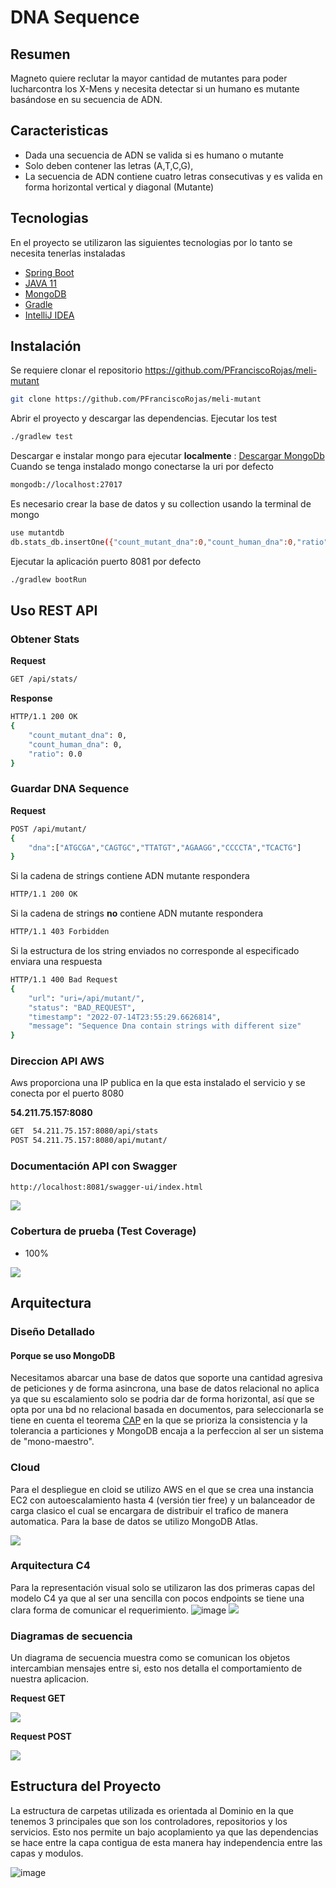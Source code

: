 # DNA Sequence

## Resumen
Magneto quiere reclutar la mayor cantidad de mutantes para poder lucharcontra los X-Mens y necesita detectar si un humano es mutante basándose en su secuencia de ADN.

## Caracteristicas

- Dada una secuencia de ADN se valida si es humano o mutante
- Solo deben contener las letras  (A,T,C,G),
- La secuencia de ADN contiene cuatro letras consecutivas y es valida en forma horizontal vertical y diagonal (Mutante)

## Tecnologias

En el proyecto se utilizaron las siguientes tecnologias por lo tanto se necesita tenerlas instaladas

- [Spring Boot](https://spring.io/projects/spring-boot)
- [JAVA 11](https://www.oracle.com/co/java/technologies/javase/jdk11-archive-downloads.html)
- [MongoDB](https://www.mongodb.com/)
- [Gradle](https://gradle.org/)
- [IntelliJ IDEA](https://www.jetbrains.com/es-es/idea/)


## Instalación
Se requiere clonar el repositorio https://github.com/PFranciscoRojas/meli-mutant
```sh
git clone https://github.com/PFranciscoRojas/meli-mutant
```
Abrir el proyecto y descargar las dependencias.
Ejecutar los test
```sh
./gradlew test
```
Descargar e instalar mongo para ejecutar **localmente** : [Descargar MongoDb](https://www.mongodb.com/try/download/community)
Cuando se tenga instalado mongo conectarse la uri por defecto
```sh
mongodb://localhost:27017
```
Es necesario crear la base de datos y su collection usando la terminal de mongo
```sh
use mutantdb
db.stats_db.insertOne({"count_mutant_dna":0,"count_human_dna":0,"ratio":0})
```
Ejecutar la aplicación puerto 8081 por defecto
```sh
./gradlew bootRun
```
## Uso REST API


### Obtener Stats

**Request**
```sh
GET /api/stats/
```

**Response**

```sh
HTTP/1.1 200 OK
{
    "count_mutant_dna": 0,
    "count_human_dna": 0,
    "ratio": 0.0
}
```

### Guardar DNA Sequence
**Request**

```sh
POST /api/mutant/
{
    "dna":["ATGCGA","CAGTGC","TTATGT","AGAAGG","CCCCTA","TCACTG"]
}
```
Si la cadena de strings contiene ADN mutante respondera
```sh
HTTP/1.1 200 OK
```

Si la cadena de strings **no** contiene ADN mutante respondera

```sh
HTTP/1.1 403 Forbidden
```

Si la estructura de los string enviados no corresponde al especificado enviara una respuesta

```sh
HTTP/1.1 400 Bad Request
{
    "url": "uri=/api/mutant/",
    "status": "BAD_REQUEST",
    "timestamp": "2022-07-14T23:55:29.6626814",
    "message": "Sequence Dna contain strings with different size"
}
```

### Direccion API AWS

Aws proporciona una IP publica en la que esta instalado el servicio y se conecta por el puerto 8080

**54.211.75.157:8080**

```sh
GET  54.211.75.157:8080/api/stats
POST 54.211.75.157:8080/api/mutant/
```

### Documentación API con Swagger

```sh
http://localhost:8081/swagger-ui/index.html
```
![](src/main/resources/diagrams/images/swagger1.png)

### Cobertura de prueba (Test Coverage)

- 100%

![](src/main/resources/diagrams/images/TestCoverage.png)


## Arquitectura
### Diseño Detallado
#### Porque se uso MongoDB

Necesitamos abarcar una base de datos que soporte una cantidad agresiva de peticiones y de forma asincrona, una base de datos relacional no aplica ya que su escalamiento solo se podria dar de forma horizontal, así que se opta por una bd no relacional basada en documentos, para seleccionarla se tiene en cuenta el teorema [CAP](https://es.wikipedia.org/wiki/Teorema_CAP) en la que se prioriza la consistencia y la tolerancia a particiones y MongoDB encaja a la perfeccion al ser un sistema de "mono-maestro".

### Cloud

Para el despliegue en cloid se utilizo AWS en el que se crea una instancia EC2 con autoescalamiento hasta 4 (versión tier free) y un balanceador de carga clasico el cual se encargara de distribuir el trafico de manera automatica. Para la base de datos se utilizo MongoDB Atlas.

![](src/main/resources/diagrams/images/cloud.png)

### Arquitectura C4

Para la representación visual solo se utilizaron las dos primeras capas del modelo C4 ya que al ser una sencilla con pocos endpoints se tiene una clara forma de comunicar el requerimiento.
![image](https://user-images.githubusercontent.com/4333910/179245305-d09fb918-349d-4c98-a284-2158fcdda663.png)
![](src/main/resources/diagrams/images/c2ModelC4.png)

### Diagramas de secuencia

Un diagrama de secuencia muestra como se comunican los objetos intercambian mensajes entre si, esto nos detalla el comportamiento de nuestra aplicacion.

**Request GET**

![](src/main/resources/diagrams/images/SecuenciaGet.png)

**Request POST**

![](src/main/resources/diagrams/images/SecuenciaPost.png)

## Estructura del Proyecto

La estructura de carpetas utilizada es orientada al Dominio en la que tenemos 3 principales que son los controladores, repositorios y los servicios. Esto nos permite un bajo acoplamiento ya que las dependencias se hace entre la capa contigua de esta manera hay independencia entre las capas y modulos.

![image](https://user-images.githubusercontent.com/4333910/179241805-77399499-b1db-4916-8dbc-e451cbf8df48.png)



